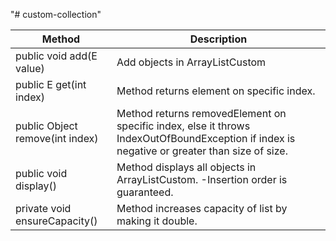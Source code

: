 "# custom-collection" 

Method | Description
--- | --- 
public void add(E value) | Add objects in ArrayListCustom
public E get(int index) | Method returns element on specific index.
public Object remove(int index) | Method returns removedElement on specific index, else it throws IndexOutOfBoundException if index is negative or greater than size of size.
public void display() | Method displays all objects in ArrayListCustom. -Insertion order is guaranteed.
private void ensureCapacity() | Method increases capacity of list by making it double.